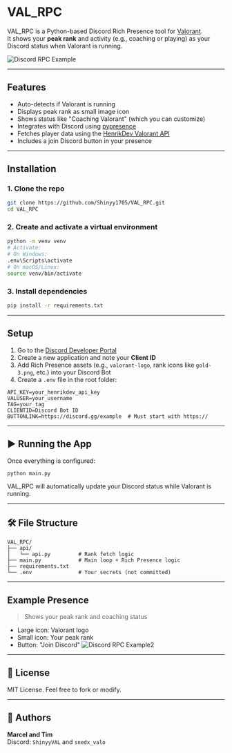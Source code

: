 # VAL_RPC

VAL_RPC is a Python-based Discord Rich Presence tool for [Valorant](https://playvalorant.com).  
It shows your **peak rank** and activity (e.g., coaching or playing) as your Discord status when Valorant is running.

![Discord RPC Example](https://i.imgur.com/3keLZas.png) <!-- Optional placeholder image -->

---

## Features

- Auto-detects if Valorant is running
- Displays peak rank as small image icon
- Shows status like "Coaching Valorant" (which you can customize)
- Integrates with Discord using [pypresence](https://pypi.org/project/pypresence/)
- Fetches player data using the [HenrikDev Valorant API](https://dash.valorant-api.com/)
- Includes a join Discord button in your presence

---

## Installation

### 1. Clone the repo

```bash
git clone https://github.com/Shinyy1705/VAL_RPC.git
cd VAL_RPC
```

### 2. Create and activate a virtual environment

```bash
python -m venv venv
# Activate:
# On Windows:
.env\Scripts\activate
# On macOS/Linux:
source venv/bin/activate
```

### 3. Install dependencies

```bash
pip install -r requirements.txt
```

---

## Setup

1. Go to the [Discord Developer Portal](https://discord.com/developers/applications)
2. Create a new application and note your **Client ID**
3. Add Rich Presence assets (e.g., `valorant-logo`, rank icons like `gold-3.png`, etc.) into your Discord Bot
4. Create a `.env` file in the root folder:

```env
API_KEY=your_henrikdev_api_key
VALUSER=your_username
TAG=your_tag
CLIENTID=Discord Bot ID
BUTTONLINK=https://discord.gg/example  # Must start with https://
```
---

## ▶️ Running the App

Once everything is configured:

```bash
python main.py
```

VAL_RPC will automatically update your Discord status while Valorant is running.

---

## 🛠 File Structure

```
VAL_RPC/
├── api/
│   └── api.py         # Rank fetch logic
├── main.py            # Main loop + Rich Presence logic
├── requirements.txt
└── .env               # Your secrets (not committed)
```

---

## Example Presence

> Shows your peak rank and coaching status

- Large icon: Valorant logo
- Small icon: Your peak rank
- Button: "Join Discord"
![Discord RPC Example2](https://i.imgur.com/ggOJaNk.png)
---

## 📜 License

MIT License. Feel free to fork or modify.

---

## 🙋 Authors

**Marcel and Tim**  
Discord: `ShinyyVAL` and `snedx_valo`